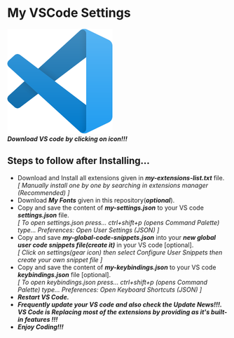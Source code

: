 # My VSCode Settings
[![VS Code](https://github.com/harishd-rover/my-vscode-settings/blob/main/vscode-icon.png)](https://code.visualstudio.com/download "Download VS Code Here")  
_**Download VS code by clicking on icon!!!**_
## Steps to follow after Installing...
- Download and Install all extensions given in _**my-extensions-list.txt**_ file.  
_[ Manually install one by one by searching in extensions manager (Recommended) ]_
- Download _**My Fonts**_ given in this repository(_**optional**_).
- Copy and save the content of _**my-settings.json**_ to your VS code _**settings.json**_ file.  
_[ To open settings.json press... ctrl+shift+p (opens Command Palette) type... Preferences: Open User Settings (JSON) ]_
- Copy and save _**my-global-code-snippets.json**_ into your _**new global user code snippets file(create it)**_ in your VS code [optional].  
_[ Click on settings(gear icon) then select Configure User Snippets then create your own snippet file ]_
- Copy and save the content of _**my-keybindings.json**_ to your VS code _**keybindings.json**_ file [optional].  
_[ To open keybindings.json press... ctrl+shift+p (opens Command Palette) type... Preferences: Open Keyboard Shortcuts (JSON) ]_
- _**Restart VS Code.**_  
- _**Frequently update your VS code and also check the Update News!!!. VS Code is Replacing most of the extensions by providing as it's built-in features !!!**_
- _**Enjoy Coding!!!**_

